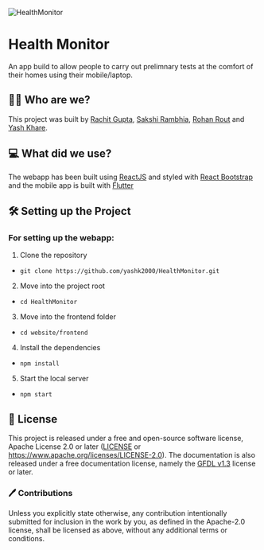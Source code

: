 ![HealthMonitor](https://socialify.git.ci/yashk2000/HealthMonitor/image?description=1&descriptionEditable=Remote%20testing%20made%20easy&font=Raleway&forks=1&language=1&pattern=Charlie%20Brown&stargazers=1&theme=Light)

# Health Monitor
An app build to allow people to carry out prelimnary tests at the comfort of their homes using their mobile/laptop.

## 👨‍🏭  Who are we?
This project was built by [Rachit Gupta](https://github.com/dotrachit), [Sakshi Rambhia](https://github.com/Sakshi16), [Rohan Rout](https://github.com/routrohan) and [Yash Khare](https://github.com/yashk2000).

## 💻 What did we use?
The webapp has been built using [ReactJS](https://reactjs.org/) and styled with [React Bootstrap](https://react-bootstrap.github.io/) and the mobile app is built with [Flutter](https://flutter.dev/)

## 🛠️ Setting up the Project
### For setting up the webapp:
1) Clone the repository
- `git clone https://github.com/yashk2000/HealthMonitor.git`
2) Move into the project root
- `cd HealthMonitor`
3) Move into the frontend folder
- `cd website/frontend`
4) Install the dependencies
- `npm install`
5) Start the local server
- `npm start`

## 📜 License
This project is released under a free and open-source software license, Apache License 2.0 or later ([LICENSE](LICENSE) or https://www.apache.org/licenses/LICENSE-2.0). The documentation is also released under a free documentation license, namely the [GFDL v1.3](https://www.gnu.org/licenses/fdl-1.3.en.html) license or later.

### 🖊️ Contributions
Unless you explicitly state otherwise, any contribution intentionally submitted for inclusion in the work by you, as defined in the Apache-2.0 license, shall be licensed as above, without any additional terms or conditions.
